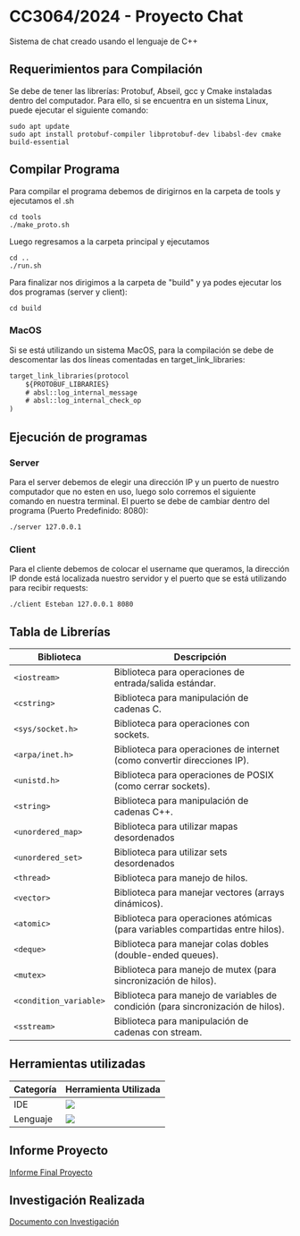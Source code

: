# CC3064/2024 - Proyecto Chat
Sistema de chat creado usando el lenguaje de C++
## Requerimientos para Compilación
Se debe de tener las librerías: Protobuf, Abseil, gcc y Cmake instaladas dentro del computador.
Para ello, si se encuentra en un sistema Linux, puede ejecutar el siguiente comando:
```shell
sudo apt update
sudo apt install protobuf-compiler libprotobuf-dev libabsl-dev cmake build-essential
```

## Compilar Programa
Para compilar el programa debemos de dirigirnos en la carpeta de tools y ejecutamos el .sh
```shell
cd tools
./make_proto.sh
```

Luego regresamos a la carpeta principal y ejecutamos
```shell
cd ..
./run.sh
```

Para finalizar nos dirigimos a la carpeta de "build" y ya podes ejecutar los dos programas (server y client):
```shell
cd build
```

### MacOS
Si se está utilizando un sistema MacOS, para la compilación se debe de descomentar las dos líneas comentadas en target_link_libraries:
```txt
target_link_libraries(protocol
    ${PROTOBUF_LIBRARIES}
    # absl::log_internal_message
    # absl::log_internal_check_op
)
```

## Ejecución de programas
### Server
Para el server debemos de elegir una dirección IP y un puerto de nuestro computador que no esten en uso,
luego solo corremos el siguiente comando en nuestra terminal. El puerto se debe de cambiar dentro del programa (Puerto Predefinido: 8080):
```shell
./server 127.0.0.1
```

### Client
Para el cliente debemos de colocar el username que queramos, la dirección IP donde está localizada nuestro servidor 
y el puerto que se está utilizando para recibir requests:
```shell
./client Esteban 127.0.0.1 8080
```


## Tabla de Librerías

| Biblioteca | Descripción |
| --- | --- |
| `<iostream>` | Biblioteca para operaciones de entrada/salida estándar. |
| `<cstring>` | Biblioteca para manipulación de cadenas C. |
| `<sys/socket.h>` | Biblioteca para operaciones con sockets. |
| `<arpa/inet.h>` | Biblioteca para operaciones de internet (como convertir direcciones IP). |
| `<unistd.h>` | Biblioteca para operaciones de POSIX (como cerrar sockets). |
| `<string>` | Biblioteca para manipulación de cadenas C++. |
| `<unordered_map>` | Biblioteca para utilizar mapas desordenados |
| `<unordered_set>` | Biblioteca para utilizar sets desordenados  |
| `<thread>` | Biblioteca para manejo de hilos. |
| `<vector>` | Biblioteca para manejar vectores (arrays dinámicos). |
| `<atomic>` | Biblioteca para operaciones atómicas (para variables compartidas entre hilos). |
| `<deque>` | Biblioteca para manejar colas dobles (double-ended queues). |
| `<mutex>` | Biblioteca para manejo de mutex (para sincronización de hilos). |
| `<condition_variable>` | Biblioteca para manejo de variables de condición (para sincronización de hilos). |
| `<sstream>` | Biblioteca para manipulación de cadenas con stream. |


## Herramientas utilizadas

| Categoría | Herramienta Utilizada |
| --- | --- |
| IDE | <img src="https://img.shields.io/badge/Visual_Studio_Code-007ACC.svg?style=for-the-badge&logo=Visual-Studio-Code&logoColor=white"/> |
| Lenguaje | <img src="https://img.shields.io/badge/C++-00599C.svg?style=for-the-badge&logo=c%2B%2B&logoColor=white"/> |


## Informe Proyecto

[Informe Final Proyecto](./Infome%20Proyecto%20Chat.pdf)


## Investigación Realizada

[Documento con Investigación](./Proyecto.Chat.pdf)
